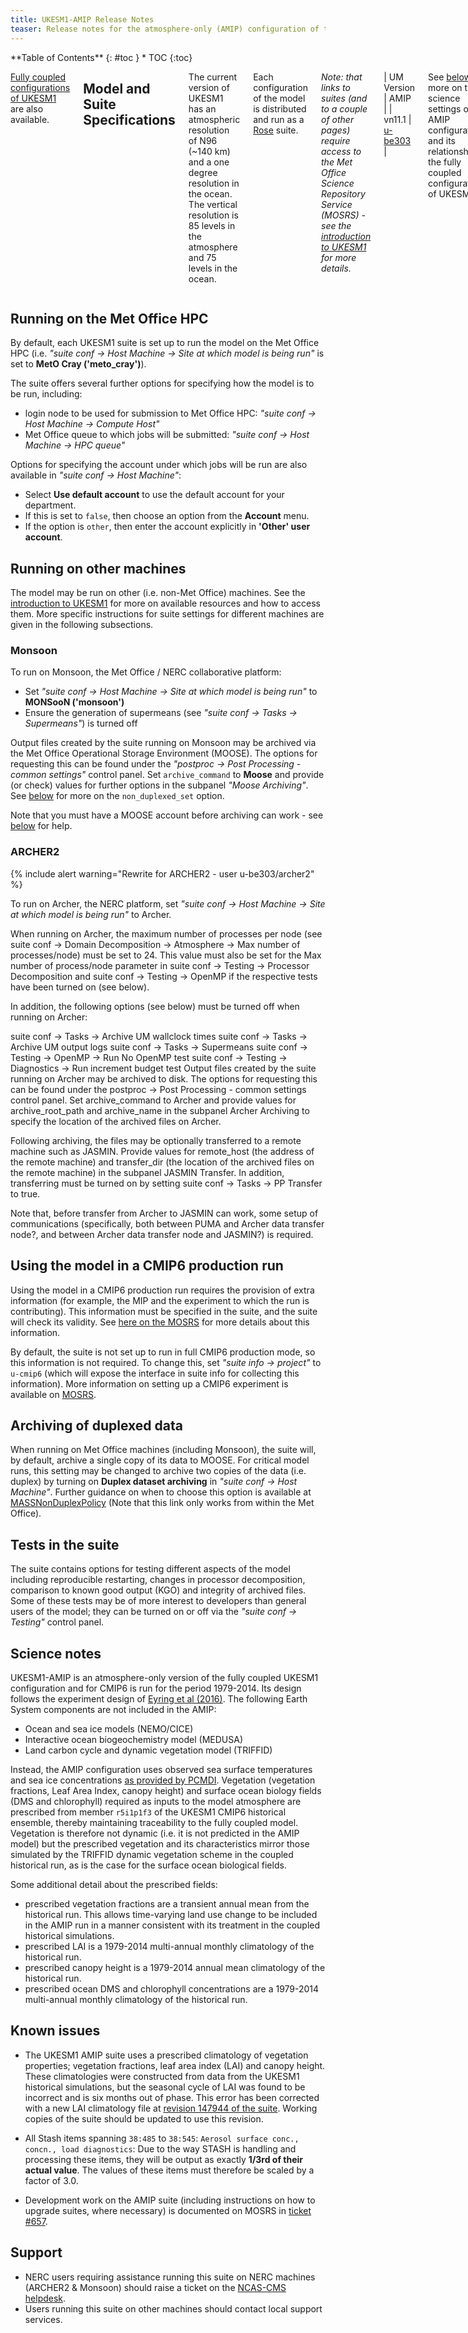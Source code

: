 ```yaml
---
title: UKESM1-AMIP Release Notes
teaser: Release notes for the atmosphere-only (AMIP) configuration of the UK Earth System Model (UKESM1).  
---
```

<div class="row">
<div class="medium-4 medium-push-8 columns" markdown="1">
<div class="panel radius" markdown="1">
**Table of Contents**
{: #toc }
*  TOC
{:toc}
</div><!-- /.panel -->
</div><!-- /.medium-4 -->

<div class="medium-8 medium-pull-4 columns" markdown="1">

[Fully coupled configurations of UKESM1](/cms-website/unified-model/configurations/ukesm/relnotes-1.0/coupled) are also available.

## Model and Suite Specifications

The current version of UKESM1 has an atmospheric resolution of N96 (~140 km) and a one degree resolution in the ocean. The vertical resolution is 85 levels in the atmosphere and 75 levels in the ocean.

Each configuration of the model is distributed and run as a [Rose](#TODO) suite.

*Note: that links to suites (and to a couple of other pages) require access to the Met Office Science Repository Service (MOSRS) - see the [introduction to UKESM1](/cms-website/unified-model/configurations/ukesm) for more details.*

| UM Version | AMIP |
| vn11.1 | [u-be303](https://code.metoffice.gov.uk/trac/roses-u/browser/b/e/3/0/3/trunk) |

See [below](#science-notes) for more on the science settings of the AMIP configuration, and its relationship to the fully coupled configurations of UKESM1.

</div><!-- /.medium-8.columns -->
</div><!-- /.row -->

## Running on the Met Office HPC
By default, each UKESM1 suite is set up to run the model on the Met Office HPC (i.e. *"suite conf -> Host Machine -> Site at which model is being run"* is set to **MetO Cray ('meto_cray')**).

The suite offers several further options for specifying how the model is to be run, including:

* login node to be used for submission to Met Office HPC: *"suite conf -> Host Machine -> Compute Host"*
* Met Office queue to which jobs will be submitted: *"suite conf -> Host Machine -> HPC queue"*

Options for specifying the account under which jobs will be run are also available in *"suite conf -> Host Machine"*:

* Select **Use default account** to use the default account for your department.
* If this is set to `false`, then choose an option from the **Account** menu.
* If the option is `other`, then enter the account explicitly in **'Other' user account**.

## Running on other machines
The model may be run on other (i.e. non-Met Office) machines. See the [introduction to UKESM1](/cms-website/unified-model/configurations/ukesm) for more on available resources and how to access them. More specific instructions for suite settings for different machines are given in the following subsections.

### Monsoon
To run on Monsoon, the Met Office / NERC collaborative platform:
 * Set *"suite conf -> Host Machine -> Site at which model is being run"* to **MONSooN ('monsoon')**
 * Ensure the generation of supermeans (see *"suite conf -> Tasks -> Supermeans"*) is turned off

Output files created by the suite running on Monsoon may be archived via the Met Office Operational Storage Environment (MOOSE). The options for requesting this can be found under the *"postproc -> Post Processing - common settings"* control panel. Set `archive_command` to **Moose** and provide (or check) values for further options in the subpanel *"Moose Archiving"*. See [below](#TODO) for more on the `non_duplexed_set` option.

Note that you must have a MOOSE account before archiving can work - see [below](#TODO) for help.

### ARCHER2

{% include alert warning="Rewrite for ARCHER2 - user u-be303/archer2" %}

To run on Archer, the NERC platform, set *"suite conf -> Host Machine -> Site at which model is being run"* to Archer.

When running on Archer, the maximum number of processes per node (see suite conf -> Domain Decomposition -> Atmosphere -> Max number of processes/node) must be set to 24. This value must also be set for the Max number of process/node parameter in suite conf -> Testing -> Processor Decomposition and suite conf -> Testing -> OpenMP if the respective tests have been turned on (see below).

In addition, the following options (see below) must be turned off when running on Archer:

suite conf -> Tasks -> Archive UM wallclock times
suite conf -> Tasks -> Archive UM output logs
suite conf -> Tasks -> Supermeans
suite conf -> Testing -> OpenMP -> Run No OpenMP test
suite conf -> Testing -> Diagnostics -> Run increment budget test
Output files created by the suite running on Archer may be archived to disk. The options for requesting this can be found under the postproc -> Post Processing - common settings control panel. Set archive_command to Archer and provide values for archive_root_path and archive_name in the subpanel Archer Archiving to specify the location of the archived files on Archer.

Following archiving, the files may be optionally transferred to a remote machine such as JASMIN. Provide values for remote_host (the address of the remote machine) and transfer_dir (the location of the archived files on the remote machine) in the subpanel JASMIN Transfer. In addition, transferring must be turned on by setting suite conf -> Tasks -> PP Transfer to true.

Note that, before transfer from Archer to JASMIN can work, some setup of communications (specifically, both between PUMA and Archer data transfer node?, and between Archer data transfer node and JASMIN?) is required.

## Using the model in a CMIP6 production run
Using the model in a CMIP6 production run requires the provision of extra information (for example, the MIP and the experiment to which the run is contributing). This information must be specified in the suite, and the suite will check its validity. See ​[here on the MOSRS](https://code.metoffice.gov.uk/trac/ukcmip6/wiki/ExperimentGuidance) for more details about this information.

By default, the suite is not set up to run in full CMIP6 production mode, so this information is not required. To change this, set *"suite info -> project"* to `u-cmip6` (which will expose the interface in suite info for collecting this information). More information on setting up a CMIP6 experiment is available ​on [MOSRS](https://code.metoffice.gov.uk/trac/ukcmip6/wiki/ExperimentGuidance).

## Archiving of duplexed data
When running on Met Office machines (including Monsoon), the suite will, by default, archive a single copy of its data to MOOSE. For critical model runs, this setting may be changed to archive two copies of the data (i.e. duplex) by turning on **Duplex dataset archiving** in *"suite conf -> Host Machine"*. Further guidance on when to choose this option is available at ​[MASSNonDuplexPolicy](http://www-twiki/Main/MassNonDuplexPolicy) (Note that this link only works from within the Met Office).

## Tests in the suite
The suite contains options for testing different aspects of the model including reproducible restarting, changes in processor decomposition, comparison to known good output (KGO) and integrity of archived files. Some of these tests may be of more interest to developers than general users of the model; they can be turned on or off via the *"suite conf -> Testing"* control panel.

## Science notes
UKESM1-AMIP is an atmosphere-only version of the fully coupled UKESM1 configuration and for CMIP6 is run for the period 1979-2014. Its design follows the experiment design of ​[Eyring et al (2016)](https://gmd.copernicus.org/articles/9/1937/2016/). The following Earth System components are not included in the AMIP:

* Ocean and sea ice models (NEMO/CICE)
* Interactive ocean biogeochemistry model (MEDUSA)
* Land carbon cycle and dynamic vegetation model (TRIFFID)

Instead, the AMIP configuration uses observed sea surface temperatures and sea ice concentrations ​[as provided by PCMDI](https://pcmdi.llnl.gov/mips/amip/). Vegetation (vegetation fractions, Leaf Area Index, canopy height) and surface ocean biology fields (DMS and chlorophyll) required as inputs to the model atmosphere are prescribed from member `r5i1p1f3` of the UKESM1 CMIP6 historical ensemble, thereby maintaining traceability to the fully coupled model. Vegetation is therefore not dynamic (i.e. it is not predicted in the AMIP model) but the prescribed vegetation and its characteristics mirror those simulated by the TRIFFID dynamic vegetation scheme in the coupled historical run, as is the case for the surface ocean biological fields.

Some additional detail about the prescribed fields:

* prescribed vegetation fractions are a transient annual mean from the historical run. This allows time-varying land use change to be included in the AMIP run in a manner consistent with its treatment in the coupled historical simulations.
* prescribed LAI is a 1979-2014 multi-annual monthly climatology of the historical run.
* prescribed canopy height is a 1979-2014 annual mean climatology of the historical run.
* prescribed ocean DMS and chlorophyll concentrations are a 1979-2014 multi-annual monthly climatology of the historical run.

## Known issues
* The UKESM1 AMIP suite uses a prescribed climatology of vegetation properties; vegetation fractions, leaf area index (LAI) and canopy height. These climatologies were constructed from data from the UKESM1 historical simulations, but the seasonal cycle of LAI was found to be incorrect and is six months out of phase. This error has been corrected with a new LAI climatology file at [​revision 147944 of the suite](https://code.metoffice.gov.uk/trac/roses-u/browser/b/e/3/0/3/trunk?rev=147944). Working copies of the suite should be updated to use this revision.

* All Stash items spanning `38:485` to `38:545`: `Aerosol surface conc., concn., load diagnostics`: Due to the way STASH is handling and processing these items, they will be output as exactly **1/3rd of their actual value**. The values of these items must therefore be scaled by a factor of 3.0.

* Development work on the AMIP suite (including instructions on how to upgrade suites, where necessary) is documented on  MOSRS in [ticket #657](https://code.metoffice.gov.uk/trac/UKESM/ticket/657).

## Support
* NERC users requiring assistance running this suite on NERC machines (ARCHER2 & Monsoon) should raise a ticket on the [NCAS-CMS helpdesk](https://cms-helpdesk.ncas.ac.uk).
* Users running this suite on other machines should contact local support services.

